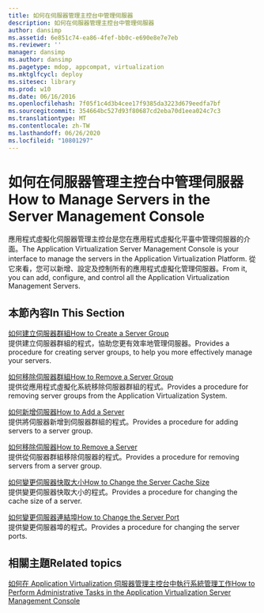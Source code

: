 ```yaml
---
title: 如何在伺服器管理主控台中管理伺服器
description: 如何在伺服器管理主控台中管理伺服器
author: dansimp
ms.assetid: 6e851c74-ea86-4fef-bb0c-e690e8e7e7eb
ms.reviewer: ''
manager: dansimp
ms.author: dansimp
ms.pagetype: mdop, appcompat, virtualization
ms.mktglfcycl: deploy
ms.sitesec: library
ms.prod: w10
ms.date: 06/16/2016
ms.openlocfilehash: 7f05f1c4d3b4cee17f9385da3223d679eedfa7bf
ms.sourcegitcommit: 354664bc527d93f80687cd2eba70d1eea024c7c3
ms.translationtype: MT
ms.contentlocale: zh-TW
ms.lasthandoff: 06/26/2020
ms.locfileid: "10801297"
---
```

# <span data-ttu-id="69e17-103">如何在伺服器管理主控台中管理伺服器</span><span class="sxs-lookup"><span data-stu-id="69e17-103">How to Manage Servers in the Server Management Console</span></span>


<span data-ttu-id="69e17-104">應用程式虛擬化伺服器管理主控台是您在應用程式虛擬化平臺中管理伺服器的介面。</span><span class="sxs-lookup"><span data-stu-id="69e17-104">The Application Virtualization Server Management Console is your interface to manage the servers in the Application Virtualization Platform.</span></span> <span data-ttu-id="69e17-105">從它來看，您可以新增、設定及控制所有的應用程式虛擬化管理伺服器。</span><span class="sxs-lookup"><span data-stu-id="69e17-105">From it, you can add, configure, and control all the Application Virtualization Management Servers.</span></span>

## <span data-ttu-id="69e17-106">本節內容</span><span class="sxs-lookup"><span data-stu-id="69e17-106">In This Section</span></span>


<a href="" id="how-to-create-a-server-group"></a>[<span data-ttu-id="69e17-107">如何建立伺服器群組</span><span class="sxs-lookup"><span data-stu-id="69e17-107">How to Create a Server Group</span></span>](how-to-create-a-server-group.md)  
<span data-ttu-id="69e17-108">提供建立伺服器群組的程式，協助您更有效率地管理伺服器。</span><span class="sxs-lookup"><span data-stu-id="69e17-108">Provides a procedure for creating server groups, to help you more effectively manage your servers.</span></span>

<a href="" id="how-to-remove-a-server-group"></a>[<span data-ttu-id="69e17-109">如何移除伺服器群組</span><span class="sxs-lookup"><span data-stu-id="69e17-109">How to Remove a Server Group</span></span>](how-to-remove-a-server-group.md)  
<span data-ttu-id="69e17-110">提供從應用程式虛擬化系統移除伺服器群組的程式。</span><span class="sxs-lookup"><span data-stu-id="69e17-110">Provides a procedure for removing server groups from the Application Virtualization System.</span></span>

<a href="" id="how-to-add-a-server"></a>[<span data-ttu-id="69e17-111">如何新增伺服器</span><span class="sxs-lookup"><span data-stu-id="69e17-111">How to Add a Server</span></span>](how-to-add-a-server.md)  
<span data-ttu-id="69e17-112">提供將伺服器新增到伺服器群組的程式。</span><span class="sxs-lookup"><span data-stu-id="69e17-112">Provides a procedure for adding servers to a server group.</span></span>

<a href="" id="how-to-remove-a-server"></a>[<span data-ttu-id="69e17-113">如何移除伺服器</span><span class="sxs-lookup"><span data-stu-id="69e17-113">How to Remove a Server</span></span>](how-to-remove-a-server.md)  
<span data-ttu-id="69e17-114">提供從伺服器群組移除伺服器的程式。</span><span class="sxs-lookup"><span data-stu-id="69e17-114">Provides a procedure for removing servers from a server group.</span></span>

<a href="" id="how-to-change-the-server-cache-size"></a>[<span data-ttu-id="69e17-115">如何變更伺服器快取大小</span><span class="sxs-lookup"><span data-stu-id="69e17-115">How to Change the Server Cache Size</span></span>](how-to-change-the-server-cache-size.md)  
<span data-ttu-id="69e17-116">提供變更伺服器快取大小的程式。</span><span class="sxs-lookup"><span data-stu-id="69e17-116">Provides a procedure for changing the cache size of a server.</span></span>

<a href="" id="how-to-change-the-server-port"></a>[<span data-ttu-id="69e17-117">如何變更伺服器連結埠</span><span class="sxs-lookup"><span data-stu-id="69e17-117">How to Change the Server Port</span></span>](how-to-change-the-server-port.md)  
<span data-ttu-id="69e17-118">提供變更伺服器埠的程式。</span><span class="sxs-lookup"><span data-stu-id="69e17-118">Provides a procedure for changing the server ports.</span></span>

## <span data-ttu-id="69e17-119">相關主題</span><span class="sxs-lookup"><span data-stu-id="69e17-119">Related topics</span></span>


[<span data-ttu-id="69e17-120">如何在 Application Virtualization 伺服器管理主控台中執行系統管理工作</span><span class="sxs-lookup"><span data-stu-id="69e17-120">How to Perform Administrative Tasks in the Application Virtualization Server Management Console</span></span>](how-to-perform-administrative-tasks-in-the-application-virtualization-server-management-console.md)

 

 





